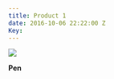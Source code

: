 ```yaml
---
title: Product 1
date: 2016-10-06 22:22:00 Z
Key: 
---
```


<img src="/uploads/960436.png.scale.1000.high.png">

**Pen**